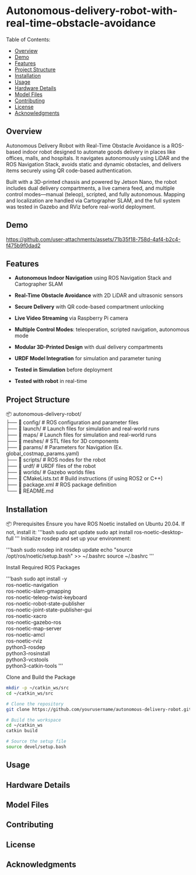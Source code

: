 # Autonomous-delivery-robot-with-real-time-obstacle-avoidance

Table of Contents:

  - [Overview](#overview)
  - [Demo](#demo)
  - [Features](#features)
  - [Project Structure](#projectstructure)
  - [Installation](#installation)
  - [Usage](#usage)
  - [Hardware Details](#hardwaredetails)
  - [Model Files](#modelfiles)
  - [Contributing](#contributing)
  - [License](#license)
  - [Acknowledgments](#acknowledgments)

## Overview

Autonomous Delivery Robot with Real-Time Obstacle Avoidance is a ROS-based indoor robot designed to automate goods delivery in places like offices, malls, and hospitals. It navigates autonomously using LiDAR and the ROS Navigation Stack, avoids static and dynamic obstacles, and delivers items securely using QR code-based authentication.

Built with a 3D-printed chassis and powered by Jetson Nano, the robot includes dual delivery compartments, a live camera feed, and multiple control modes—manual (teleop), scripted, and fully autonomous. Mapping and localization are handled via Cartographer SLAM, and the full system was tested in Gazebo and RViz before real-world deployment.


## Demo

https://github.com/user-attachments/assets/71b35f18-758d-4af4-b2c4-f475b9f0dad2


## Features

- **Autonomous Indoor Navigation** using ROS Navigation Stack and Cartographer SLAM

- **Real-Time Obstacle Avoidance** with 2D LiDAR and ultrasonic sensors

- **Secure Delivery** with QR code-based compartment unlocking

- **Live Video Streaming** via Raspberry Pi camera

- **Multiple Control Modes**: teleoperation, scripted navigation, autonomous mode

- **Modular 3D-Printed Design** with dual delivery compartments

- **URDF Model Integration** for simulation and parameter tuning

- **Tested in Simulation** before deployment

- **Tested with robot** in real-time



## Project Structure

📦 autonomous-delivery-robot/\
├── 📂 config/               # ROS configuration and parameter files\
├── 📂 launch/               # Launch files for simulation and real-world runs\
├── 📂 maps/               # Launch files for simulation and real-world runs\
├── 📂 meshes/               # STL files for 3D components\
├── 📂 params/               # Parameters for Navigation (Ex. global_costmap_params.yaml)\
├── 📂 scripts/               # ROS nodes for the robot\
├── 📂 urdf/               # URDF files of the robot\
├── 📂 worlds/               # Gazebo worlds files\
├── 📜 CMakeLists.txt        # Build instructions (if using ROS2 or C++)\
├── 📜 package.xml           # ROS package definition\
└── 📜 README.md


## Installation

📦 Prerequisites
Ensure you have ROS Noetic installed on Ubuntu 20.04. If not, install it:
'''bash
sudo apt update
sudo apt install ros-noetic-desktop-full
'''
Initialize rosdep and set up your environment:

'''bash
sudo rosdep init
rosdep update
echo "source /opt/ros/noetic/setup.bash" >> ~/.bashrc
source ~/.bashrc
'''

Install Required ROS Packages

'''bash
sudo apt install -y \
  ros-noetic-navigation \
  ros-noetic-slam-gmapping \
  ros-noetic-teleop-twist-keyboard \
  ros-noetic-robot-state-publisher \
  ros-noetic-joint-state-publisher-gui \
  ros-noetic-xacro \
  ros-noetic-gazebo-ros \
  ros-noetic-map-server \
  ros-noetic-amcl \
  ros-noetic-rviz \
  python3-rosdep \
  python3-rosinstall \
  python3-vcstools \
  python3-catkin-tools
  '''
  
Clone and Build the Package

```bash
mkdir -p ~/catkin_ws/src
cd ~/catkin_ws/src

# Clone the repository
git clone https://github.com/yourusername/autonomous-delivery-robot.git

# Build the workspace
cd ~/catkin_ws
catkin build

# Source the setup file
source devel/setup.bash
```

## Usage

## Hardware Details

## Model Files

## Contributing

## License

## Acknowledgments


